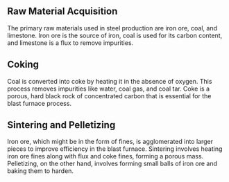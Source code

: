 ## Raw Material Acquisition
The primary raw materials used in steel production are iron ore, coal, and limestone. Iron ore is the source of iron, coal is used for its carbon content, and limestone is a flux to remove impurities.

## Coking
Coal is converted into coke by heating it in the absence of oxygen. This process removes impurities like water, coal gas, and coal tar. Coke is a porous, hard black rock of concentrated carbon that is essential for the blast furnace process.

## Sintering and Pelletizing
Iron ore, which might be in the form of fines, is agglomerated into larger pieces to improve efficiency in the blast furnace. Sintering involves heating iron ore fines along with flux and coke fines, forming a porous mass. Pelletizing, on the other hand, involves forming small balls of iron ore and baking them to harden.